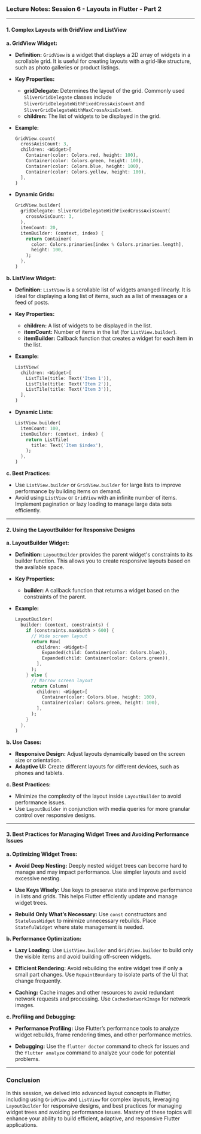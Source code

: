 ### **Lecture Notes: Session 6 - Layouts in Flutter - Part 2**

---

#### **1. Complex Layouts with GridView and ListView**

**a. GridView Widget:**

- **Definition:** `GridView` is a widget that displays a 2D array of widgets in a scrollable grid. It is useful for creating layouts with a grid-like structure, such as photo galleries or product listings.

- **Key Properties:**
  - **gridDelegate:** Determines the layout of the grid. Commonly used `SliverGridDelegate` classes include `SliverGridDelegateWithFixedCrossAxisCount` and `SliverGridDelegateWithMaxCrossAxisExtent`.
  - **children:** The list of widgets to be displayed in the grid.

- **Example:**
  ```dart
  GridView.count(
    crossAxisCount: 3,
    children: <Widget>[
      Container(color: Colors.red, height: 100),
      Container(color: Colors.green, height: 100),
      Container(color: Colors.blue, height: 100),
      Container(color: Colors.yellow, height: 100),
    ],
  )
  ```

- **Dynamic Grids:**
  ```dart
  GridView.builder(
    gridDelegate: SliverGridDelegateWithFixedCrossAxisCount(
      crossAxisCount: 3,
    ),
    itemCount: 20,
    itemBuilder: (context, index) {
      return Container(
        color: Colors.primaries[index % Colors.primaries.length],
        height: 100,
      );
    },
  )
  ```

**b. ListView Widget:**

- **Definition:** `ListView` is a scrollable list of widgets arranged linearly. It is ideal for displaying a long list of items, such as a list of messages or a feed of posts.

- **Key Properties:**
  - **children:** A list of widgets to be displayed in the list.
  - **itemCount:** Number of items in the list (for `ListView.builder`).
  - **itemBuilder:** Callback function that creates a widget for each item in the list.

- **Example:**
  ```dart
  ListView(
    children: <Widget>[
      ListTile(title: Text('Item 1')),
      ListTile(title: Text('Item 2')),
      ListTile(title: Text('Item 3')),
    ],
  )
  ```

- **Dynamic Lists:**
  ```dart
  ListView.builder(
    itemCount: 100,
    itemBuilder: (context, index) {
      return ListTile(
        title: Text('Item $index'),
      );
    },
  )
  ```

**c. Best Practices:**
- Use `ListView.builder` or `GridView.builder` for large lists to improve performance by building items on demand.
- Avoid using `ListView` or `GridView` with an infinite number of items. Implement pagination or lazy loading to manage large data sets efficiently.

---

#### **2. Using the LayoutBuilder for Responsive Designs**

**a. LayoutBuilder Widget:**

- **Definition:** `LayoutBuilder` provides the parent widget's constraints to its builder function. This allows you to create responsive layouts based on the available space.

- **Key Properties:**
  - **builder:** A callback function that returns a widget based on the constraints of the parent.

- **Example:**
  ```dart
  LayoutBuilder(
    builder: (context, constraints) {
      if (constraints.maxWidth > 600) {
        // Wide screen layout
        return Row(
          children: <Widget>[
            Expanded(child: Container(color: Colors.blue)),
            Expanded(child: Container(color: Colors.green)),
          ],
        );
      } else {
        // Narrow screen layout
        return Column(
          children: <Widget>[
            Container(color: Colors.blue, height: 100),
            Container(color: Colors.green, height: 100),
          ],
        );
      }
    },
  )
  ```

**b. Use Cases:**
- **Responsive Design:** Adjust layouts dynamically based on the screen size or orientation.
- **Adaptive UI:** Create different layouts for different devices, such as phones and tablets.

**c. Best Practices:**
- Minimize the complexity of the layout inside `LayoutBuilder` to avoid performance issues.
- Use `LayoutBuilder` in conjunction with media queries for more granular control over responsive designs.

---

#### **3. Best Practices for Managing Widget Trees and Avoiding Performance Issues**

**a. Optimizing Widget Trees:**

- **Avoid Deep Nesting:** Deeply nested widget trees can become hard to manage and may impact performance. Use simpler layouts and avoid excessive nesting.

- **Use Keys Wisely:** Use keys to preserve state and improve performance in lists and grids. This helps Flutter efficiently update and manage widget trees.

- **Rebuild Only What’s Necessary:** Use `const` constructors and `StatelessWidget` to minimize unnecessary rebuilds. Place `StatefulWidget` where state management is needed.

**b. Performance Optimization:**

- **Lazy Loading:** Use `ListView.builder` and `GridView.builder` to build only the visible items and avoid building off-screen widgets.

- **Efficient Rendering:** Avoid rebuilding the entire widget tree if only a small part changes. Use `RepaintBoundary` to isolate parts of the UI that change frequently.

- **Caching:** Cache images and other resources to avoid redundant network requests and processing. Use `CachedNetworkImage` for network images.

**c. Profiling and Debugging:**

- **Performance Profiling:** Use Flutter’s performance tools to analyze widget rebuilds, frame rendering times, and other performance metrics.

- **Debugging:** Use the `flutter doctor` command to check for issues and the `flutter analyze` command to analyze your code for potential problems.

---

### **Conclusion**

In this session, we delved into advanced layout concepts in Flutter, including using `GridView` and `ListView` for complex layouts, leveraging `LayoutBuilder` for responsive designs, and best practices for managing widget trees and avoiding performance issues. Mastery of these topics will enhance your ability to build efficient, adaptive, and responsive Flutter applications.
